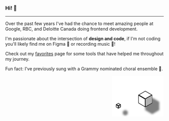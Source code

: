 ### Hi! 👋
---

Over the past few years I've had the chance to meet amazing people at Google, RBC, and Deloitte Canada doing frontend development. 

I'm passionate about the intersection of **design and code**, if I'm not coding you'll likely find me on Figma 📐 or recording music 🎵! 

Check out my [favorites](https://omarflores.dev/favorites) page for some tools that have helped me throughout my journey.

Fun fact: I've previously sung with a Grammy nominated choral ensemble 🎼.

<p align="right">
  <img src="./cubes1-animated.svg" width="164px" float="right">
</p>

